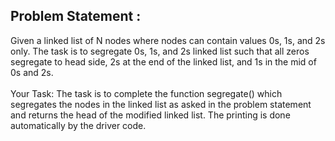 Problem Statement :
-------------------
Given a linked list of N nodes where nodes can contain values 0s, 1s, and 2s only. The task is to segregate 0s, 1s, and 2s linked list such that all zeros segregate to head side, 2s at the end of the linked list, and 1s in the mid of 0s and 2s.<br/>
<br/>
Your Task:
The task is to complete the function segregate() which segregates the nodes in the linked list as asked in the problem statement and returns the head of the modified linked list. The printing is done automatically by the driver code.
